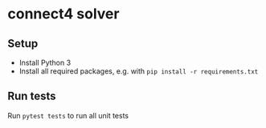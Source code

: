 connect4 solver
===============

Setup
-----

* Install Python 3
* Install all required packages, e.g. with ``pip install -r requirements.txt``


Run tests
---------

Run ``pytest tests`` to run all unit tests
